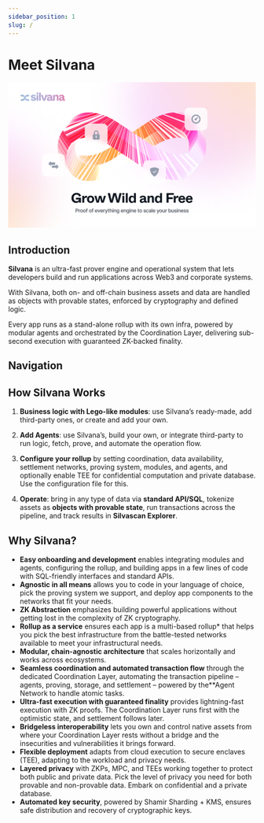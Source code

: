 ```yaml
---
sidebar_position: 1
slug: /
---
```


# Meet Silvana

![Silvana Docs Top](../Documentation/silvana-docs-top.png)

## Introduction

**Silvana** is an ultra-fast prover engine and operational system that lets developers build and run applications across Web3 and corporate systems. 

With Silvana, both on- and off-chain business assets and data are handled as objects with provable states, enforced by cryptography and defined logic.

Every app runs as a stand-alone rollup with its own infra, powered by modular agents and orchestrated by the Coordination Layer, delivering sub-second execution with guaranteed ZK-backed finality.

## Navigation


## How Silvana Works
1. **Business logic with Lego-like modules**: use Silvana’s ready-made, add third-party ones, or create and add your own.

2. **Add Agents**: use Silvana’s, build your own, or integrate third-party to run logic, fetch, prove, and automate the operation flow.

3. **Configure your rollup** by setting coordination, data availability, settlement networks, proving system, modules, and agents, and optionally enable TEE for confidential computation and private database. Use the configuration file for this.

3. **Operate**: bring in any type of data via **standard API/SQL**, tokenize assets as **objects with provable state**, run transactions across the pipeline, and track results in **Silvascan Explorer**.

## Why Silvana?  

- **Easy onboarding and development** enables integrating modules and agents, configuring the rollup, and building apps in a few lines of code with SQL-friendly interfaces and standard APIs.  
- **Agnostic in all means** allows you to code in your language of choice, pick the proving system we support, and deploy app components to the networks that fit your needs.  
- **ZK Abstraction** emphasizes building powerful applications without getting lost in the complexity of ZK cryptography.  
- **Rollup as a service** ensures each app is a multi-based rollup* that helps you pick the best infrastructure from the battle-tested networks available to meet your infrastructural needs.  
- **Modular, chain-agnostic architecture** that scales horizontally and works across ecosystems.  
- **Seamless coordination and automated transaction flow** through the dedicated Coordination Layer, automating the transaction pipeline – agents, proving, storage, and settlement – powered by the**Agent Network to handle atomic tasks.  
- **Ultra-fast execution with guaranteed finality** provides lightning-fast execution with ZK proofs. The Coordination Layer runs first with the optimistic state, and settlement follows later.  
- **Bridgeless interoperability** lets you own and control native assets from where your Coordination Layer rests without a bridge and the insecurities and vulnerabilities it brings forward.  
- **Flexible deployment** adapts from cloud execution to secure enclaves (TEE), adapting to the workload and privacy needs.  
- **Layered privacy** with ZKPs, MPC, and TEEs working together to protect both public and private data. Pick the level of privacy you need for both provable and non-provable data. Embark on confidential and a private database.  
- **Automated key security**, powered by Shamir Sharding + KMS, ensures safe distribution and recovery of cryptographic keys.  
